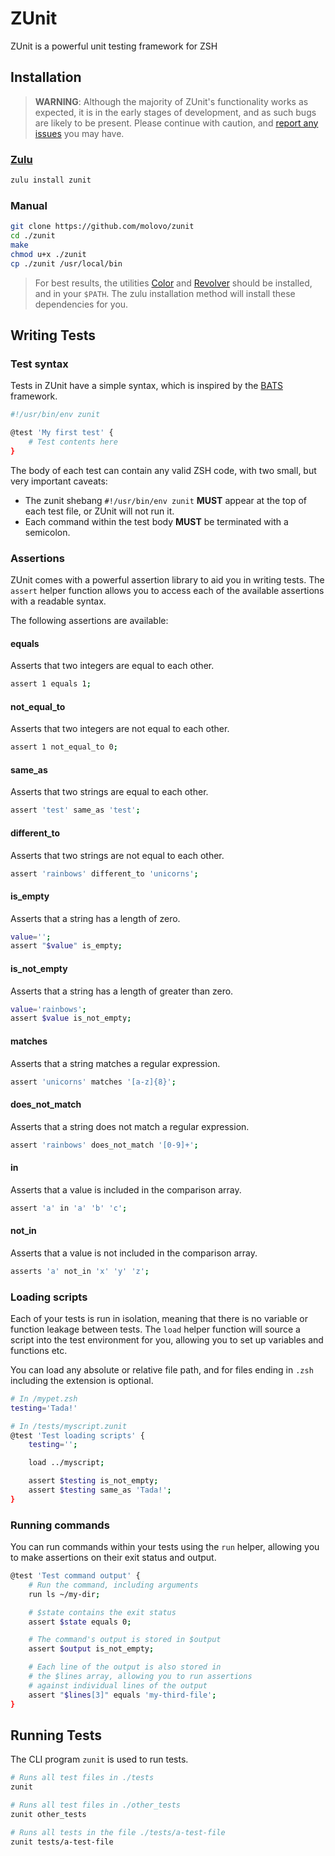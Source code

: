# ZUnit

ZUnit is a powerful unit testing framework for ZSH

## Installation

> **WARNING**: Although the majority of ZUnit's functionality works as expected, it is in the early stages of development, and as such bugs are likely to be present. Please continue with caution, and [report any issues](https://github.com/molovo/zunit/issues/new) you may have.

### [Zulu](https://github.com/zulu-zsh/zulu)

```sh
zulu install zunit
```

### Manual

```sh
git clone https://github.com/molovo/zunit
cd ./zunit
make
chmod u+x ./zunit
cp ./zunit /usr/local/bin
```

> For best results, the utilities [Color](https://github.com/molovo/color) and [Revolver](https://github.com/molovo/revolver) should be installed, and in your `$PATH`. The zulu installation method will install these dependencies for you.

## Writing Tests

### Test syntax

Tests in ZUnit have a simple syntax, which is inspired by the [BATS](https://github.com/sstephenson/bats) framework.

```sh
#!/usr/bin/env zunit

@test 'My first test' {
	# Test contents here
}
```

The body of each test can contain any valid ZSH code, with two small, but very important caveats:

* The zunit shebang `#!/usr/bin/env zunit` **MUST** appear at the top of each test file, or ZUnit will not run it.
* Each command within the test body **MUST** be terminated with a semicolon.

### Assertions

ZUnit comes with a powerful assertion library to aid you in writing tests. The `assert` helper function allows you to access each of the available assertions with a readable syntax.

The following assertions are available:

#### equals

Asserts that two integers are equal to each other.

```sh
assert 1 equals 1;
```

#### not_equal_to

Asserts that two integers are not equal to each other.

```sh
assert 1 not_equal_to 0;
```

#### same_as

Asserts that two strings are equal to each other.

```sh
assert 'test' same_as 'test';
```

#### different_to

Asserts that two strings are not equal to each other.

```sh
assert 'rainbows' different_to 'unicorns';
```

#### is_empty

Asserts that a string has a length of zero.

```sh
value='';
assert "$value" is_empty;
```

#### is_not_empty

Asserts that a string has a length of greater than zero.

```sh
value='rainbows';
assert $value is_not_empty;
```

#### matches

Asserts that a string matches a regular expression.

```sh
assert 'unicorns' matches '[a-z]{8}';
```

#### does_not_match

Asserts that a string does not match a regular expression.

```sh
assert 'rainbows' does_not_match '[0-9]+';
```

#### in

Asserts that a value is included in the comparison array.

```sh
assert 'a' in 'a' 'b' 'c';
```

#### not_in

Asserts that a value is not included in the comparison array.

```sh
asserts 'a' not_in 'x' 'y' 'z';
```

### Loading scripts

Each of your tests is run in isolation, meaning that there is no variable or function leakage between tests. The `load` helper function will source a script into the test environment for you, allowing you to set up variables and functions etc.

You can load any absolute or relative file path, and for files ending in `.zsh` including the extension is optional.

```sh
# In /mypet.zsh
testing='Tada!'

# In /tests/myscript.zunit
@test 'Test loading scripts' {
	testing='';

	load ../myscript;

	assert $testing is_not_empty;
	assert $testing same_as 'Tada!';
}
```

### Running commands

You can run commands within your tests using the `run` helper, allowing you to make assertions on their exit status and output.

```sh
@test 'Test command output' {
	# Run the command, including arguments
	run ls ~/my-dir;

	# $state contains the exit status
	assert $state equals 0;

	# The command's output is stored in $output
	assert $output is_not_empty;

	# Each line of the output is also stored in
	# the $lines array, allowing you to run assertions
	# against individual lines of the output
	assert "$lines[3]" equals 'my-third-file';
}
```

## Running Tests

The CLI program `zunit` is used to run tests.

```sh
# Runs all test files in ./tests
zunit

# Runs all test files in ./other_tests
zunit other_tests

# Runs all tests in the file ./tests/a-test-file
zunit tests/a-test-file
```
